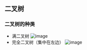 ## 二叉树
### 二叉树的种类
- 满二叉树
    ![image](https://github.com/user-attachments/assets/8f4a25c3-6ecb-452d-9f06-20db0499cc23)
- 完全二叉树（集中在左边）
    ![image](https://github.com/user-attachments/assets/c5f420c8-02cc-40d8-a00f-ed450332855f)
  

